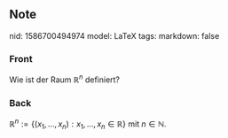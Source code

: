 ## Note
nid: 1586700494974
model: LaTeX
tags: 
markdown: false

### Front
Wie ist der Raum $\mathbb{R}^n$ definiert?

### Back
$\mathbb{R}^{n}:=\left\{\left(x_{1}, \ldots, x_{n}\right): x_{1}, \ldots, x_{n} \in \mathbb{R}\right\}$ mit $n \in \mathbb{N}$.
